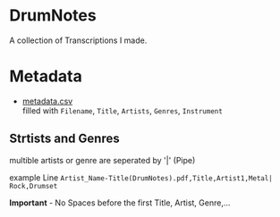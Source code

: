 # DrumNotes
A collection of Transcriptions I made.

# Metadata

* [metadata.csv]('https://github.com/pIlIp-d/DrumNotes/metadata.csv')  
 filled with `Filename`, `Title`, `Artists`, `Genres`, `Instrument`

## Strtists and Genres
multible artists or genre are seperated by '|' (Pipe)

example Line `Artist_Name-Title(DrumNotes).pdf,Title,Artist1,Metal| Rock,Drumset`

**Important** - No Spaces before the first Title, Artist, Genre,... 
